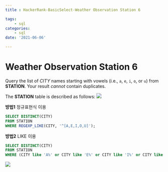 ```yaml
---
title : HackerRank-BasicSelect-Weather Observation Station 6

tags:
    - sql
categories:
    - sql 
date: '2021-06-06'

---
```


# Weather Observation Station 6


Query the list of  _CITY_  names starting with vowels (i.e.,  `a`,  `e`,  `i`,  `o`, or  `u`) from  **STATION**. Your result  _cannot_  contain duplicates.

The  **STATION**  table is described as follows:
![](https://s3.amazonaws.com/hr-challenge-images/9336/1449345840-5f0a551030-Station.jpg)

**방법1**  정규표현식 이용
```sql
SELECT DISTINCT(CITY)
FROM STATION
WHERE REGEXP_LIKE(CITY, '^[A,E,I,O,U]');
```
**방법2**  LIKE 이용
```sql
SELECT DISTINCT(CITY)
FROM STATION
WHERE (CITY like 'A%' or CITY like 'E%' or CITY like 'I%' or CITY like 'O%' or CITY like 'U%');
```

![](https://i.imgur.com/8emEN2O.png)

